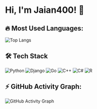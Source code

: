 # Hi, I'm Jaian400! 👋

## 🔥 Most Used Languages:
![Top Langs](https://github-readme-stats.vercel.app/api/top-langs/?username=Jaian400&layout=compact&theme=dark)

## 🛠️ Tech Stack
![Python](https://img.shields.io/badge/Python-3.9-blue?style=flat&logo=python)
![Django](https://img.shields.io/badge/Django-4.0-green?style=flat&logo=django)
![Go](https://img.shields.io/badge/Go-1.19-blue?style=flat&logo=go)
![C++](https://img.shields.io/badge/C%2B%2B-00599C?style=flat&logo=c%2B%2B&logoColor=white)
![C#](https://img.shields.io/badge/C%23-239120?style=flat&logo=c-sharp&logoColor=white)
![R](https://img.shields.io/badge/R-276DC3?style=flat&logo=r&logoColor=white)

<!--
## 📊 GitHub Stats:
![Jaian400's GitHub Stats](https://github-readme-stats.vercel.app/api?username=Jaian400&show_icons=true&theme=dark)
-->

## ⚡ GitHub Activity Graph:
![GitHub Activity Graph](https://github-readme-activity-graph.vercel.app/graph?username=Jaian400&theme=react-dark)

<!--
**Jaian400/Jaian400** is a ✨ _special_ ✨ repository because its `README.md` (this file) appears on your GitHub profile.

Here are some ideas to get you started:

- 🔭 I’m currently working on ...
- 🌱 I’m currently learning ...
- 👯 I’m looking to collaborate on ...
- 🤔 I’m looking for help with ...
- 💬 Ask me about ...
- 📫 How to reach me: ...
- 😄 Pronouns: ...
- ⚡ Fun fact: ...
-->
